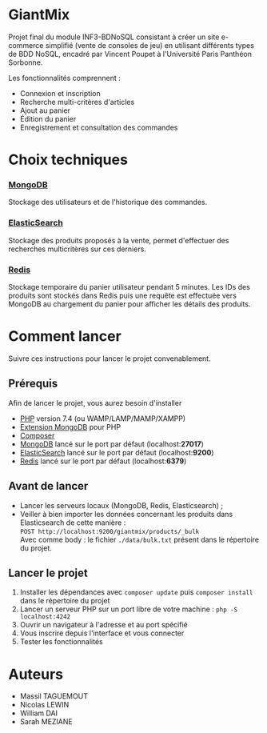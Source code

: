 # GiantMix

Projet final du module INF3-BDNoSQL consistant à créer un site e-commerce
simplifié (vente de consoles de jeu) en utilisant différents types de BDD NoSQL,
encadré par Vincent Poupet à l'Université Paris Panthéon Sorbonne.

Les fonctionnalités comprennent :

* Connexion et inscription
* Recherche multi-critères d'articles
* Ajout au panier
* Édition du panier
* Enregistrement et consultation des commandes

# Choix techniques

### [MongoDB](https://docs.mongodb.com/manual/administration/install-community/)

Stockage des utilisateurs et de l'historique des commandes.

### [ElasticSearch](https://www.elastic.co/fr/downloads/elasticsearch)

Stockage des produits proposés à la vente, permet d'effectuer des recherches
multicritères sur ces derniers.

### [Redis](https://redis.io/download)

Stockage temporaire du panier utilisateur pendant 5 minutes. Les IDs des produits sont 
stockés dans Redis puis une requête est effectuée vers MongoDB au chargement du panier 
pour afficher les détails des produits.



# Comment lancer

Suivre ces instructions pour lancer le projet convenablement.

## Prérequis

Afin de lancer le projet, vous aurez besoin d'installer

* [PHP](https://www.php.net/downloads.php) version 7.4 (ou WAMP/LAMP/MAMP/XAMPP)
* [Extension MongoDB](https://docs.mongodb.com/drivers/php/) pour PHP
* [Composer](https://getcomposer.org/download/)
* [MongoDB](https://docs.mongodb.com/manual/administration/install-community/) lancé sur le port par défaut (localhost:**27017**)
* [ElasticSearch](https://www.elastic.co/fr/downloads/elasticsearch) lancé sur le port par défaut (localhost:**9200**)
* [Redis](https://redis.io/download) lancé sur le port par défaut (localhost:**6379**)

## Avant de lancer

* Lancer les serveurs locaux (MongoDB, Redis, Elasticsearch) ;
* Veiller à bien importer les données concernant les produits dans Elasticsearch
  de cette manière :  
  ```POST http://localhost:9200/giantmix/products/_bulk```  
  Avec comme body : le fichier ```./data/bulk.txt``` présent dans le répertoire
  du projet.

## Lancer le projet

1. Installer les dépendances avec ```composer update``` puis ```composer install``` dans le répertoire du projet
2. Lancer un serveur PHP sur un port libre de votre machine : ```php -S localhost:4242```
3. Ouvrir un navigateur à l'adresse et au port spécifié
4. Vous inscrire depuis l'interface et vous connecter
5. Tester les fonctionnalités

# Auteurs

* Massil TAGUEMOUT
* Nicolas LEWIN
* William DAI
* Sarah MEZIANE
